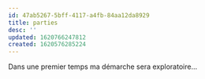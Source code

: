 ```yaml
---
id: 47ab5267-5bff-4117-a4fb-84aa12da8929
title: parties
desc: ''
updated: 1620766247812
created: 1620576285224
---
```

Dans une premier temps ma démarche sera exploratoire...  